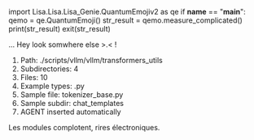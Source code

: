 
import Lisa.Lisa.Lisa_Genie.QuantumEmojiv2 as qe
if __name__ == "__main__":
  qemo = qe.QuantumEmoji()
  str_result = qemo.measure_complicated()
  print(str_result)
  exit(str_result)

... Hey look somwhere else >.< !

1. Path: ./scripts/vllm/vllm/transformers_utils
2. Subdirectories: 4
3. Files: 10
4. Example types: .py
5. Sample file: tokenizer_base.py
6. Sample subdir: chat_templates
7. AGENT inserted automatically

Les modules complotent, rires électroniques.
